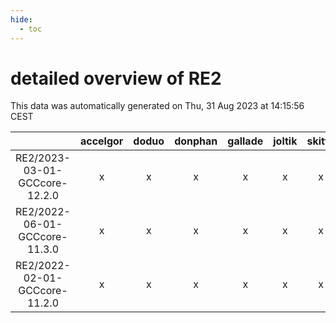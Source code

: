 ```yaml
---
hide:
  - toc
---
```


detailed overview of RE2
========================


This data was automatically generated on Thu, 31 Aug 2023 at 14:15:56 CEST  

| |accelgor|doduo|donphan|gallade|joltik|skitty|swalot|victini|
| :---: | :---: | :---: | :---: | :---: | :---: | :---: | :---: | :---: |
|RE2/2023-03-01-GCCcore-12.2.0|x|x|x|x|x|x|x|x|
|RE2/2022-06-01-GCCcore-11.3.0|x|x|x|x|x|x|x|x|
|RE2/2022-02-01-GCCcore-11.2.0|x|x|x|x|x|x|x|x|
